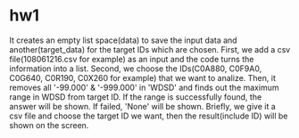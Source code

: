 # hw1
It creates an empty list space(data) to save the input data and another(target_data) for the target IDs which are chosen.
First, we add a csv file(108061216.csv for example) as an input and the code turns the information into a list.
Second, we choose the IDs(C0A880, C0F9A0, C0G640, C0R190, C0X260 for example) that we want to analize.
Then, it removes all '-99.000' & '-999.000' in 'WDSD' 
and finds out the maximum range in WDSD from target ID.
If the range is successfully found, the answer will be shown.
If failed, 'None' will be shown.
Briefly, we give it a csv file and choose the target ID we want, then the result(include ID) will be shown on the screen. 

